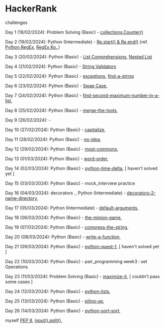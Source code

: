 # HackerRank

challenges

Day 1 (18/02/2024):
Problem Solving (Basic) - [collections.Counter()](https://www.hackerrank.com/challenges/collections-counter/)

Day 2 (19/02/2024):
Python (Intermediate) - [Re.start() & Re.end()](https://www.hackerrank.com/challenges/re-start-re-end)
 (ref. [Python RegEx](https://www.w3schools.com/python/python_regex.asp), [RegEx Ko.](https://toramko.tistory.com/entry/python-%ED%8C%8C%EC%9D%B4%EC%8D%AC-re-%EB%A1%9C-%EC%A0%95%EA%B7%9C%EC%8B%9D-%ED%8C%A8%ED%84%B4-%EB%AC%B8%EC%9E%90%EC%97%B4-%EC%B2%98%EB%A6%AC%ED%95%98%EA%B8%B0),)

Day 3 (20/02/2024):
Python (Basic) - [List Comprehensions](https://www.hackerrank.com/challenges/list-comprehensions/), [Nested List](https://www.hackerrank.com/challenges/nested-list)

Day 4 (21/02/2024):
Python (Basic) - [String Validators](https://www.hackerrank.com/challenges/string-validators)

Day 5 (22/02/2024):
Python (Basic) - [exceptions](https://www.hackerrank.com/challenges/exceptions), [find-a-string](https://www.hackerrank.com/challenges/find-a-string/)

Day 6 (23/02/2024):
Python (Basic) - [Swap Case](https://www.hackerrank.com/challenges/swap-case),

Day 7 (24/02/2024):
Python (Basic) - [find-second-maximum-number-in-a-list](https://www.hackerrank.com/challenges/find-second-maximum-number-in-a-list),

Day 8 (25/02/2024):
Python (Basic) - [merge-the-tools](https://www.hackerrank.com/challenges/merge-the-tools),

Day 9 (26/02/2024): -

Day 10 (27/02/2024):
Python (Basic) - [capitalize](https://www.hackerrank.com/challenges/capitalize),

Day 11 (28/02/2024):
Python (Basic) - [no-idea](https://www.hackerrank.com/challenges/no-idea),

Day 12 (29/02/2024):
Python (Basic) - [most-commons](https://www.hackerrank.com/challenges/most-commons),

Day 13 (01/03/2024):
Python (Basic) - [word-order](https://www.hackerrank.com/challenges/word-order),

Day 14 (02/03/2024):
Python (Basic) - [python-time-delta](https://www.hackerrank.com/challenges/python-time-delta), [ haven't solved yet ]

Day 15 (03/03/2024):
Python (Basic) - mock_interview practice

Day 16 (04/03/2024): decorators .,
Python (Intermediate) - [decorators-2-name-directory](https://www.hackerrank.com/challenges/decorators-2-name-directory),

Day 17 (05/03/2024): 
Python (Intermediate) - [default-arguments](https://www.hackerrank.com/challenges/default-arguments),

Day 18 (06/03/2024):
Python (Basic) - [the-minion-game](https://www.hackerrank.com/challenges/the-minion-game),

Day 19 (07/03/2024):
Python (Basic) - [compress-the-string](https://www.hackerrank.com/challenges/compress-the-string),

Day 20 (08/03/2024):
Python (Basic) - [write-a-function](https://www.hackerrank.com/challenges/write-a-function),

Day 21 (09/03/2024):
Python (Basic) - [python-quest-1](https://www.hackerrank.com/challenges/python-quest-1), [ haven't solved yet ]

Day 22 (10/03/2024): 
Python (Basic) - pair_programming week3 : set Operations

Day 23 (11/03/2024):
Problem Solving (Basic) - [maximize-it](https://www.hackerrank.com/challenges/maximize-it), [ couldn't pass some cases ]

Day 24 (12/03/2024):
Python (Basic) - [python-lists](https://www.hackerrank.com/challenges/python-lists),

Day 25 (13/03/2024):
Python (Basic) - [piling-up](https://www.hackerrank.com/challenges/piling-up),

Day 26 (14/03/2024):
Python (Basic) - [python-sort-sort](https://www.hackerrank.com/challenges/python-sort-sort),


myself
[PEP 8](https://realpython.com/python-pep8/#:~:text=Naming%20Styles,-The%20table%20below&text=Separate%20words%20with%20underscores%20to%20improve%20readability.&text=Start%20each%20word%20with%20a,camel%20case%20or%20Pascal%20case.), [input().split()](https://pynative.com/python-accept-list-input-from-user/#:~:text=Use%20an%20input()%20function%20to%20accept%20the%20list%20elements,a%20string%20separated%20by%20space.&text=Next%2C%20the%20split()%20method,based%20on%20a%20specified%20delimiter.),
